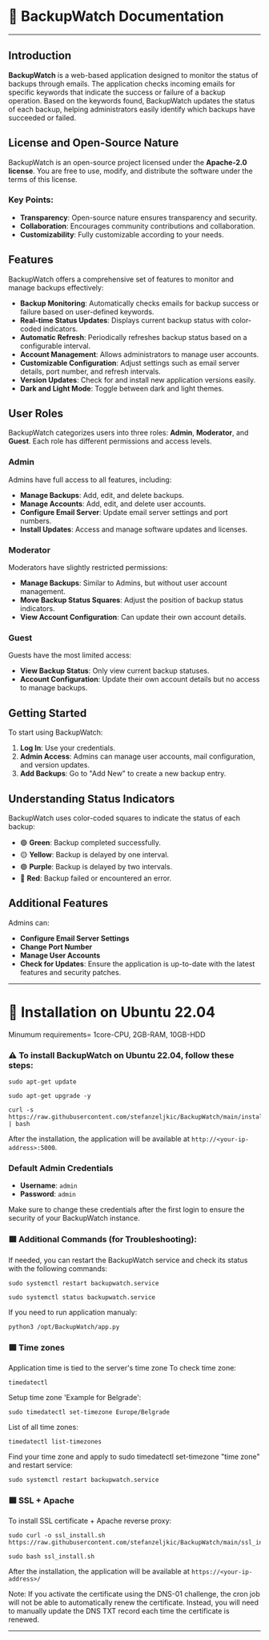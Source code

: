 
# 🔷 BackupWatch Documentation
---
## Introduction

**BackupWatch** is a web-based application designed to monitor the status of backups through emails. The application checks incoming emails for specific keywords that indicate the success or failure of a backup operation. Based on the keywords found, BackupWatch updates the status of each backup, helping administrators easily identify which backups have succeeded or failed.


## License and Open-Source Nature

BackupWatch is an open-source project licensed under the **Apache-2.0 license**. You are free to use, modify, and distribute the software under the terms of this license.

### Key Points:
- **Transparency**: Open-source nature ensures transparency and security.
- **Collaboration**: Encourages community contributions and collaboration.
- **Customizability**: Fully customizable according to your needs.


## Features

BackupWatch offers a comprehensive set of features to monitor and manage backups effectively:

- **Backup Monitoring**: Automatically checks emails for backup success or failure based on user-defined keywords.
- **Real-time Status Updates**: Displays current backup status with color-coded indicators.
- **Automatic Refresh**: Periodically refreshes backup status based on a configurable interval.
- **Account Management**: Allows administrators to manage user accounts.
- **Customizable Configuration**: Adjust settings such as email server details, port number, and refresh intervals.
- **Version Updates**: Check for and install new application versions easily.
- **Dark and Light Mode**: Toggle between dark and light themes.


## User Roles

BackupWatch categorizes users into three roles: **Admin**, **Moderator**, and **Guest**. Each role has different permissions and access levels.

### Admin
Admins have full access to all features, including:
- **Manage Backups**: Add, edit, and delete backups.
- **Manage Accounts**: Add, edit, and delete user accounts.
- **Configure Email Server**: Update email server settings and port numbers.
- **Install Updates**: Access and manage software updates and licenses.

### Moderator
Moderators have slightly restricted permissions:
- **Manage Backups**: Similar to Admins, but without user account management.
- **Move Backup Status Squares**: Adjust the position of backup status indicators.
- **View Account Configuration**: Can update their own account details.

### Guest
Guests have the most limited access:
- **View Backup Status**: Only view current backup statuses.
- **Account Configuration**: Update their own account details but no access to manage backups.


## Getting Started

To start using BackupWatch:
1. **Log In**: Use your credentials.
2. **Admin Access**: Admins can manage user accounts, mail configuration, and version updates.
3. **Add Backups**: Go to "Add New" to create a new backup entry.


## Understanding Status Indicators

BackupWatch uses color-coded squares to indicate the status of each backup:

- 🟢 **Green**: Backup completed successfully.
- 🟡 **Yellow**: Backup is delayed by one interval.
- 🟣 **Purple**: Backup is delayed by two intervals.
- 🔴 **Red**: Backup failed or encountered an error.


## Additional Features

Admins can:
- **Configure Email Server Settings**
- **Change Port Number**
- **Manage User Accounts**
- **Check for Updates**: Ensure the application is up-to-date with the latest features and security patches.

---

# 🔷 Installation on Ubuntu 22.04

Minumum requirements= 1core-CPU, 2GB-RAM, 10GB-HDD

### ⚠️ To install BackupWatch on Ubuntu 22.04, follow these steps:

```
sudo apt-get update
```
```
sudo apt-get upgrade -y
```
```
curl -s https://raw.githubusercontent.com/stefanzeljkic/BackupWatch/main/install_backupwatch.sh | bash
```

After the installation, the application will be available at `http://<your-ip-address>:5000`.

### Default Admin Credentials

- **Username**: `admin`
- **Password**: `admin`

Make sure to change these credentials after the first login to ensure the security of your BackupWatch instance.


### 🟪 Additional Commands (for Troubleshooting):

If needed, you can restart the BackupWatch service and check its status with the following commands:

```
sudo systemctl restart backupwatch.service
```
```
sudo systemctl status backupwatch.service
```
If you need to run application manualy:

```
python3 /opt/BackupWatch/app.py
```


### 🟪 Time zones

Application time is tied to the server's time zone
To check time zone:
```
timedatectl
```
Setup time zone 'Example for Belgrade':
```
sudo timedatectl set-timezone Europe/Belgrade
```
List of all time zones:
```
timedatectl list-timezones
```
Find your time zone and apply to sudo timedatectl set-timezone "time zone" and restart service:
```
sudo systemctl restart backupwatch.service
```


### 🟪 SSL + Apache 

To install SSL certificate + Apache reverse proxy:

```
sudo curl -o ssl_install.sh https://raw.githubusercontent.com/stefanzeljkic/BackupWatch/main/ssl_install.sh
```
```
sudo bash ssl_install.sh
```
After the installation, the application will be available at `https://<your-ip-address>/`


Note: If you activate the certificate using the DNS-01 challenge, the cron job will not be able to automatically renew the certificate. Instead, you will need to manually update the DNS TXT record each time the certificate is renewed.

---

